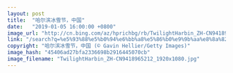 ```yaml
---
layout: post
title:  "哈尔滨冰雪节，中国"
date:   "2019-01-05 16:00:00 +0800"
image_url: "http://cn.bing.com/az/hprichbg/rb/TwilightHarbin_ZH-CN9418965212_1920x1080.jpg"
link: "/search?q=%e5%93%88%e5%b0%94%e6%bb%a8%e5%86%b0%e9%9b%aa%e8%8a%82&form=hpcapt&mkt=zh-cn"
copyright: "哈尔滨冰雪节，中国 (© Gavin Hellier/Getty Images)"
image_hash: "45406ad27bfa2336698b2916445070cb"
image_filename: "TwilightHarbin_ZH-CN9418965212_1920x1080.jpg"
---
```

